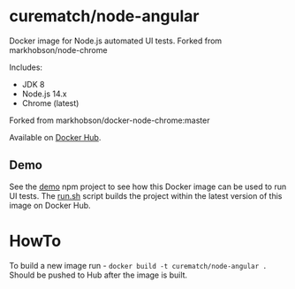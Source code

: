 # curematch/node-angular

Docker image for Node.js automated UI tests.
Forked from markhobson/node-chrome

Includes:

* JDK 8
* Node.js 14.x
* Chrome (latest)

Forked from markhobson/docker-node-chrome:master

Available on [Docker Hub](https://hub.docker.com/r/markhobson/node-chrome/).

## Demo
See the [demo](demo) npm project to see how this Docker image can be used to run UI tests. The [run.sh](demo/run.sh) script builds the project within the latest version of this image on Docker Hub.

# HowTo
To build a new image run - `docker build -t curematch/node-angular .`
Should be pushed to Hub after the image is built.

